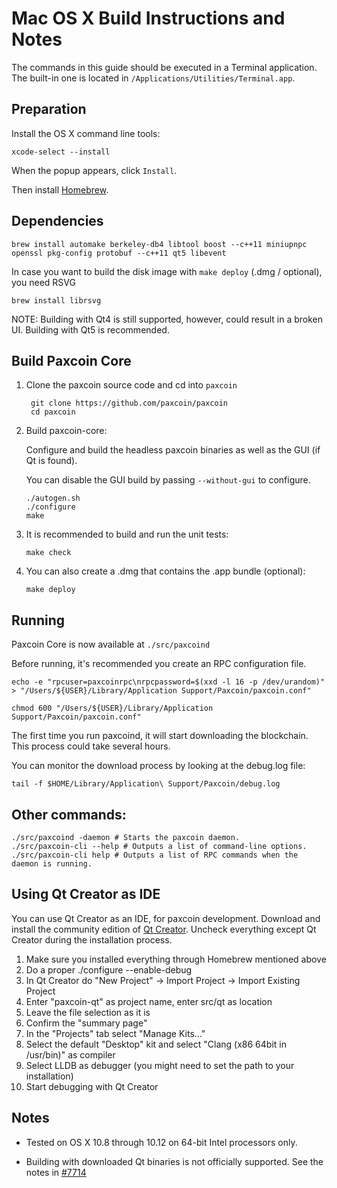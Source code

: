 Mac OS X Build Instructions and Notes
====================================
The commands in this guide should be executed in a Terminal application.
The built-in one is located in `/Applications/Utilities/Terminal.app`.

Preparation
-----------
Install the OS X command line tools:

`xcode-select --install`

When the popup appears, click `Install`.

Then install [Homebrew](http://brew.sh).

Dependencies
----------------------

    brew install automake berkeley-db4 libtool boost --c++11 miniupnpc openssl pkg-config protobuf --c++11 qt5 libevent

In case you want to build the disk image with `make deploy` (.dmg / optional), you need RSVG

    brew install librsvg

NOTE: Building with Qt4 is still supported, however, could result in a broken UI. Building with Qt5 is recommended.

Build Paxcoin Core
------------------------

1. Clone the paxcoin source code and cd into `paxcoin`

        git clone https://github.com/paxcoin/paxcoin
        cd paxcoin

2.  Build paxcoin-core:

    Configure and build the headless paxcoin binaries as well as the GUI (if Qt is found).

    You can disable the GUI build by passing `--without-gui` to configure.

        ./autogen.sh
        ./configure
        make

3.  It is recommended to build and run the unit tests:

        make check

4.  You can also create a .dmg that contains the .app bundle (optional):

        make deploy

Running
-------

Paxcoin Core is now available at `./src/paxcoind`

Before running, it's recommended you create an RPC configuration file.

    echo -e "rpcuser=paxcoinrpc\nrpcpassword=$(xxd -l 16 -p /dev/urandom)" > "/Users/${USER}/Library/Application Support/Paxcoin/paxcoin.conf"

    chmod 600 "/Users/${USER}/Library/Application Support/Paxcoin/paxcoin.conf"

The first time you run paxcoind, it will start downloading the blockchain. This process could take several hours.

You can monitor the download process by looking at the debug.log file:

    tail -f $HOME/Library/Application\ Support/Paxcoin/debug.log

Other commands:
-------

    ./src/paxcoind -daemon # Starts the paxcoin daemon.
    ./src/paxcoin-cli --help # Outputs a list of command-line options.
    ./src/paxcoin-cli help # Outputs a list of RPC commands when the daemon is running.

Using Qt Creator as IDE
------------------------
You can use Qt Creator as an IDE, for paxcoin development.
Download and install the community edition of [Qt Creator](https://www.qt.io/download/).
Uncheck everything except Qt Creator during the installation process.

1. Make sure you installed everything through Homebrew mentioned above
2. Do a proper ./configure --enable-debug
3. In Qt Creator do "New Project" -> Import Project -> Import Existing Project
4. Enter "paxcoin-qt" as project name, enter src/qt as location
5. Leave the file selection as it is
6. Confirm the "summary page"
7. In the "Projects" tab select "Manage Kits..."
8. Select the default "Desktop" kit and select "Clang (x86 64bit in /usr/bin)" as compiler
9. Select LLDB as debugger (you might need to set the path to your installation)
10. Start debugging with Qt Creator

Notes
-----

* Tested on OS X 10.8 through 10.12 on 64-bit Intel processors only.

* Building with downloaded Qt binaries is not officially supported. See the notes in [#7714](https://github.com/bitcoin/bitcoin/issues/7714)
